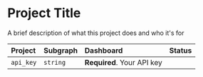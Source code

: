 # Project Title

A brief description of what this project does and who it's for

| Project | Subgraph     | Dashboard                |  Status   |
| :-------- | :------- | :------------------------- |:--------  |
| `api_key` | `string` | **Required**. Your API key |           |
